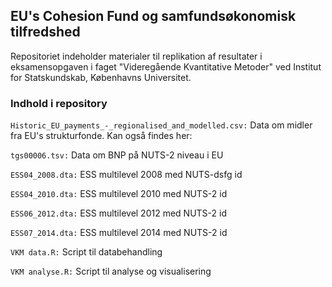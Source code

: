 ## EU's Cohesion Fund og samfundsøkonomisk tilfredshed
Repositoriet indeholder materialer til replikation af resultater i eksamensopgaven i faget "Videregående Kvantitative Metoder" ved Institut for Statskundskab, Københavns Universitet.

### Indhold i repository
`Historic_EU_payments_-_regionalised_and_modelled.csv:` Data om midler fra EU's strukturfonde. Kan også findes her:

`tgs00006.tsv:` Data om BNP på NUTS-2 niveau i EU

`ESS04_2008.dta:` ESS multilevel 2008 med NUTS-dsfg id

`ESS04_2010.dta:` ESS multilevel 2010 med NUTS-2 id

`ESS06_2012.dta:` ESS multilevel 2012 med NUTS-2 id

`ESS07_2014.dta:` ESS multilevel 2014 med NUTS-2 id

`VKM data.R:` Script til databehandling

`VKM analyse.R:` Script til analyse og visualisering
